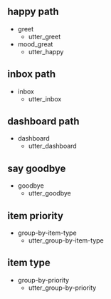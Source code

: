 ## happy path
* greet
  - utter_greet
* mood_great
  - utter_happy

## inbox path
* inbox
  - utter_inbox

## dashboard path
* dashboard
  - utter_dashboard

## say goodbye
* goodbye
  - utter_goodbye

## item priority
* group-by-item-type
  - utter_group-by-item-type

## item type
* group-by-priority
  - utter_group-by-priority
